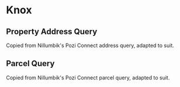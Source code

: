 # Knox

## Property Address Query

Copied from Nillumbik's Pozi Connect address query, adapted to suit.

## Parcel Query

Copied from Nillumbik's Pozi Connect parcel query, adapted to suit.
